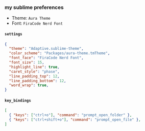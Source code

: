 ### my sublime preferences

- Theme: `Aura Theme` 
- Font: `FiraCode Nerd Font` 

#### `settings`
```json
{
  "theme": "Adaptive.sublime-theme",
  "color_scheme": "Packages/aura-theme.tmTheme",
  "font_face": "FiraCode Nerd Font",
  "font_size": 15,
  "highlight_line": true,
  "caret_style": "phase",
  "line_padding_top": 12,
  "line_padding_bottom": 12,
  "word_wrap": true,
}
```

#### `key_bindings`
```json
[
  { "keys": ["ctrl+o"], "command": "prompt_open_folder" },
  { "keys": ["ctrl+shift+o"], "command": "prompt_open_file" },
]
```